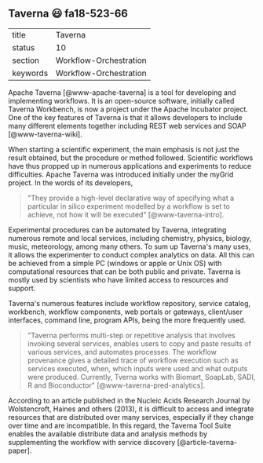 ## Taverna  :smiley: fa18-523-66


|          |                        |
| -------- | ---------------------- |
| title    | Taverna                | 
| status   | 10                     |
| section  | Workflow-Orchestration |
| keywords | Workflow-Orchestration |

Apache Taverna [@www-apache-taverna] is a tool for developing and implementing workflows.
It is an open-source software, initially called Taverna Workbench, is
now a project under the Apache Incubator project. One of the key
features of Taverna is that it allows developers to include many
different elements together including REST web services and SOAP
[@www-taverna-wiki].

When starting a scientific experiment, the main emphasis is not just
the result obtained, but the procedure or method followed. Scientific
workflows have thus propped up in numerous applications and
experiments to reduce difficulties. Apache Taverna was introduced
initially under the myGrid project. In the words of its developers,

> "They provide a high-level declarative way of specifying what a
>  particular in silico experiment modelled by a workflow is set to
>  achieve, not how it will be executed" [@www-taverna-intro].

Experimental procedures can be automated by Taverna, integrating
numerous remote and local services, including chemistry, physics,
biology, music, meteorology, among many others. To sum up Taverna's
many uses, it allows the experimenter to conduct complex analytics on
data.  All this can be achieved from a simple PC (windows or apple or
Unix OS) with computational resources that can be both public and
private. Taverna is mostly used by scientists who have limited access
to resources and support.

Taverna's numerous features include workflow repository, service
catalog, workbench, workflow components, web portals or gateways,
client/user interfaces, command line, program APIs, being the more
frequently used.

> "Taverna performs multi-step or repetitive analysis that involves
> invoking several services, enables users to copy and paste results
> of various services, and automates processes. The workflow
> provenance gives a detailed trace of workflow execution such as
> services executed, when, which inputs were used and what outputs
> were produced. Currently, Tverna works with Biomart, SoapLab, SADI,
> R and Bioconductor" [@www-taverna-pred-analytics].

According to an article published in the Nucleic Acids Research Journal by
Wolstencroft, Haines and others (2013), it is difficult to access and integrate
resources that are distributed over many services, especially if they change
over time and are incompatible.  In this regard, the Taverna Tool Suite enables the
available distribute data and analysis methods by supplementing the
workflow with service discovery [@article-taverna-paper].



